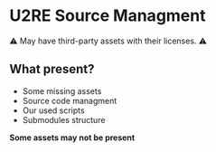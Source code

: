 # U2RE Source Managment

⚠️ May have third-party assets with their licenses. ⚠️

## What present?

- Some missing assets
- Source code managment
- Our used scripts
- Submodules structure

**Some assets may not be present**
